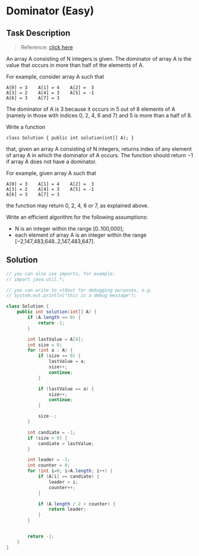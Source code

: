 # Dominator (Easy)

## Task Description

> Reference: [click here](https://app.codility.com/programmers/lessons/8-leader/dominator/)

An array A consisting of N integers is given. The dominator of array A is the value that occurs in more than half of the elements of A.

For example, consider array A such that

    A[0] = 3    A[1] = 4    A[2] =  3
    A[3] = 2    A[4] = 3    A[5] = -1
    A[6] = 3    A[7] = 3

The dominator of A is 3 because it occurs in 5 out of 8 elements of A (namely in those with indices 0, 2, 4, 6 and 7) and 5 is more than a half of 8.

Write a function

`class Solution { public int solution(int[] A); }`

that, given an array A consisting of N integers, returns index of any element of array A in which the dominator of A occurs. The function should return −1 if array A does not have a dominator.

For example, given array A such that

    A[0] = 3    A[1] = 4    A[2] =  3
    A[3] = 2    A[4] = 3    A[5] = -1
    A[6] = 3    A[7] = 3

the function may return 0, 2, 4, 6 or 7, as explained above.

Write an efficient algorithm for the following assumptions:

* N is an integer within the range [0..100,000];
* each element of array A is an integer within the range [−2,147,483,648..2,147,483,647].

## Solution

```java
// you can also use imports, for example:
// import java.util.*;

// you can write to stdout for debugging purposes, e.g.
// System.out.println("this is a debug message");

class Solution {
    public int solution(int[] A) {
        if (A.length == 0) {
            return -1;
        }

        int lastValue = A[0];
        int size = 0;
        for (int a : A) {
            if (size == 0) {
                lastValue = a;
                size++;
                continue;
            }

            if (lastValue == a) {
                size++;
                continue;
            }

            size--;
        }

        int candiate = -1;
        if (size > 0) {
            candiate = lastValue;
        }

        int leader = -1;
        int counter = 0;
        for (int i=0; i<A.length; i++) {
            if (A[i] == candiate) {
                leader = i;
                counter++;
            }

            if (A.length / 2 < counter) {
                return leader;
            }
        }


        return -1;
    }
}
```